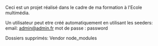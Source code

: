 Ceci est un projet réalisé dans le cadre de ma formation à l'Ecole multimédia.

Un utilisateur peut etre créé automatiquement en utilisant les seeders:
email: admin@admin.fr
mot de passe : password

Dossiers supprimés:
Vendor
node_modules
